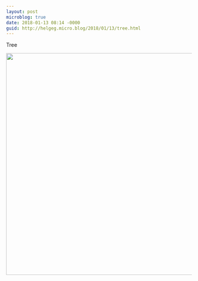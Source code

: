 ```yaml
---
layout: post
microblog: true
date: 2018-01-13 08:14 -0000
guid: http://helgeg.micro.blog/2018/01/13/tree.html
---
```

Tree

<img src="http://helgeg.micro.blog/uploads/2018/f7797656ec.jpg" width="600" height="600" />
